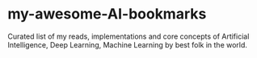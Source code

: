 # my-awesome-AI-bookmarks
Curated list of my reads, implementations and core concepts of Artificial Intelligence, Deep Learning, Machine Learning by best folk in the world.
